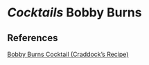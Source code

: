 # *Cocktails* Bobby Burns

## References
[Bobby Burns Cocktail (Craddock’s Recipe)](https://www.diffordsguide.com/cocktails/recipe/280/bobby-burns-cocktail-craddocks-recipe)
